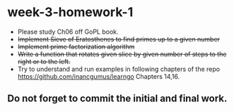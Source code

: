 # week-3-homework-1

- Please study Ch06 off GoPL book.
- ~~Implement Sieve of Eratosthenes to find primes up to a given number~~
- ~~Implement prime factorization algorithm~~
- ~~Write a function that rotates given slice by given number of steps to the right or to the left.~~
- Try to understand and run examples in following chapters of the repo
  https://github.com/inancgumus/learngo Chapters 14,16.
    
## Do not forget to commit the initial and final work.
